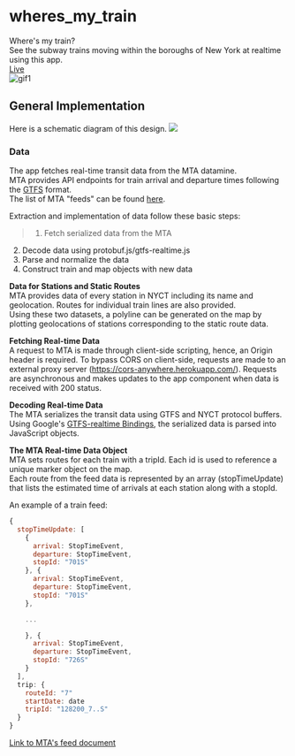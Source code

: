 # wheres_my_train
Where's my train?  
See the subway trains moving within the boroughs of New York at realtime using this app.  
[Live](https://keonch.github.io/wheres_my_train/)  
![gif1](http://www.giphy.com/gifs/495DZoiR3A68TdER2I.gif)

## General Implementation
Here is a schematic diagram of this design.
<img src='https://i.imgur.com/wITDq8D.png'/>

### Data
The app fetches real-time transit data from the MTA datamine.  
MTA provides API endpoints for train arrival and departure times following the [GTFS](http://gtfs.org/) format.  
The list of MTA "feeds" can be found [here](http://datamine.mta.info/list-of-feeds).  

Extraction and implementation of data follow these basic steps:
>1. Fetch serialized data from the MTA
2. Decode data using protobuf.js/gtfs-realtime.js
3. Parse and normalize the data
4. Construct train and map objects with new data

**Data for Stations and Static Routes**  
MTA provides data of every station in NYCT including its name and geolocation.
Routes for individual train lines are also provided.  
Using these two datasets, a polyline can be generated on the map by plotting geolocations of stations corresponding to the static route data.

**Fetching Real-time Data**  
A request to MTA is made through client-side scripting, hence, an Origin header is required. To bypass CORS on client-side, requests are made to an external proxy server (https://cors-anywhere.herokuapp.com/). Requests are asynchronous and makes updates to the app component when data is received with 200 status.

**Decoding Real-time Data**  
The MTA serializes the transit data using GTFS and NYCT protocol buffers.  
Using Google's [GTFS-realtime Bindings](https://github.com/google/gtfs-realtime-bindings/blob/master/nodejs/README.md), the serialized data is parsed into JavaScript objects.

**The MTA Real-time Data Object**  
MTA sets routes for each train with a tripId. Each id is used to reference a unique marker object on the map.  
Each route from the feed data is represented by an array (stopTimeUpdate) that lists the estimated time of arrivals at each station along with a stopId.  

An example of a train feed:
``` JavaScript
{
  stopTimeUpdate: [
    {
      arrival: StopTimeEvent,
      departure: StopTimeEvent,
      stopId: "701S"
    }, {
      arrival: StopTimeEvent,
      departure: StopTimeEvent,
      stopId: "701S"
    },

    ...

    }, {
      arrival: StopTimeEvent,
      departure: StopTimeEvent,
      stopId: "726S"
    }
  ],
  trip: {
    routeId: "7"
    startDate: date
    tripId: "128200_7..S"
  }
}
```  
[Link to MTA's feed document](http://datamine.mta.info/sites/all/files/pdfs/GTFS-Realtime-NYC-Subway%20version%201%20dated%207%20Sep.pdf)  
